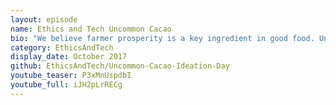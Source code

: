 ```yaml
---
layout: episode
name: Ethics and Tech Uncommon Cacao
bio: "We believe farmer prosperity is a key ingredient in good food. Uncommon Cacao boldly embraces transparent trade to source quality cacao from producers we trust. Our purpose is to build authentic, long-term relationships across the supply chain to create stability and success for all."
category: EthicsAndTech
display_date: October 2017
github: EthicsAndTech/Uncommon-Cacao-Ideation-Day
youtube_teaser: P3xMnUspdbI 
youtube_full: iJH2pLrRECg
---
```

